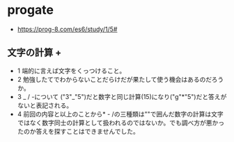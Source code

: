 # progate

- https://prog-8.com/es6/study/1/5#

## 文字の計算 +

- 1 端的に言えば文字をくっつけること。
- 2 勉強したてでわからないことだらけだが果たして使う機会はあるのだろうか。
- 3 _ / -について ("3"_"5")だと数字と同じ計算(15)になり("g"\*"5")だと答えがないと表記される。
- 4 前回の内容と以上のことから\* - /の三種類は""で囲んだ数字の計算は文字ではなく数字同士の計算として扱われるのではないか。でも調べ方が悪かったのか答えを探すことはできませんでした。
